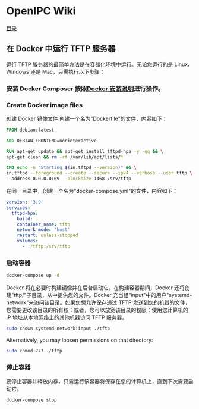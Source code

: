 # OpenIPC Wiki
[目录](../README.zh.md)

在 Docker 中运行 TFTP 服务器 
-------------------------------

运行 TFTP 服务器的最简单方法是在容器化环境中运行。无论您运行的是 Linux、Windows 还是 Mac，只需执行以下步骤：

### 安装 Docker Composer 按照[Docker 安装说明][1]进行操作。

### Create Docker image files
创建 Docker 镜像文件 创建一个名为"Dockerfile"的文件，内容如下： 
```dockerfile
FROM debian:latest

ARG DEBIAN_FRONTEND=noninteractive

RUN apt-get update && apt-get install tftpd-hpa -y -qq && \
apt-get clean && rm -rf /var/lib/apt/lists/*

CMD echo -n "Starting $(in.tftpd --version)" && \
in.tftpd --foreground --create --secure --ipv4 --verbose --user tftp \
--address 0.0.0.0:69 --blocksize 1468 /srv/tftp
```

在同一目录中，创建一个名为"docker-compose.yml"的文件，内容如下：
```yaml
version: '3.9'
services:
  tftpd-hpa:
    build: .
    container_name: tftp
    network_mode: 'host'
    restart: unless-stopped
    volumes:
      - ./tftp:/srv/tftp
```

### 启动容器
```bash
docker-compose up -d
```
Docker 将在必要时构建镜像并在后台启动它。在构建容器期间，Docker 还将创建"tftp/"子目录，从中提供您的文件。Docker 充当组"input"中的用户"systemd-network"来访问该目录。如果您想允许保存通过 TFTP 发送到您的机器的文件，您需要更改该目录的所有权：或者，您可以放宽该目录的权限：使用您计算机的 IP 地址从本地网络上的其他机器访问 TFTP 服务器。

```bash
sudo chown systemd-network:input ./tftp
```
Alternatively, you may loosen permissions on that directory:
```bash
sudo chmod 777 ./tftp
```
### 停止容器
要停止容器并释放内存，只需运行该容器将保存在您的计算机上，直到下次需要启动它。
```bash
docker-compose stop
```

[1]: https://docs.docker.com/compose/install/
